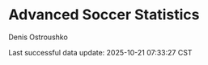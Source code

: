 # Advanced Soccer Statistics
Denis Ostroushko

<!-- gfm -->

Last successful data update: 2025-10-21 07:33:27 CST
